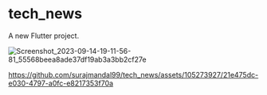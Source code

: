 # tech_news

A new Flutter project.



![Screenshot_2023-09-14-19-11-56-81_55568beea8ade37df19ab3a3bb2cf27e](https://github.com/surajmandal99/tech_news/assets/105273927/b9f87790-0815-4711-a921-f53edb8603e3)


https://github.com/surajmandal99/tech_news/assets/105273927/21e475dc-e030-4797-a0fc-e8217353f70a

